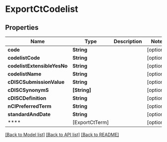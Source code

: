 # ExportCtCodelist

## Properties
Name | Type | Description | Notes
------------ | ------------- | ------------- | -------------
**code** | **String** |  | [optional] 
**codelistCode** | **String** |  | [optional] 
**codelistExtensibleYesNo** | **String** |  | [optional] 
**codelistName** | **String** |  | [optional] 
**cDISCSubmissionValue** | **String** |  | [optional] 
**cDISCSynonymS** | **[String]** |  | [optional] 
**cDISCDefinition** | **String** |  | [optional] 
**nCIPreferredTerm** | **String** |  | [optional] 
**standardAndDate** | **String** |  | [optional] 
**** | [ExportCtTerm] |  | [optional] 

[[Back to Model list]](../README.md#documentation-for-models) [[Back to API list]](../README.md#documentation-for-api-endpoints) [[Back to README]](../README.md)


